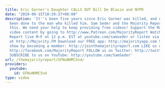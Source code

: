 ```yaml
---
title: Eric Garner's Daughter CALLS OUT Bill De Blasio and NYPD
date: "2019-09-15T10:39:37+08:00"
description: 'It''s been five years since Eric Garner was killed, and nothing has
  been done to the man who killed him. Sam Seder and the Majority Report crew discuss
  this. We need your help to keep providing free videos! Support the Majority Report''s
  video content by going to http://www.Patreon.com/MajorityReport Watch the Majority
  Report live M–F at 12 p.m. EST at youtube.com/samseder or listen via daily podcast
  at http://Majority.FM Download our FREE app: http://majorityapp.com SUPPORT the
  show by becoming a member: http://jointhemajorityreport.com LIKE us on Facebook:
  http://facebook.com/MajorityReport FOLLOW us on Twitter: http://twitter.com/MajorityFM
  SUBSCRIBE to us on YouTube: http://youtube.com/SamSeder'
url: /themajorityreport/GFNuNHMC5n4/
providers:
  youtube:
    id: GFNuNHMC5n4
type: video
---
```


